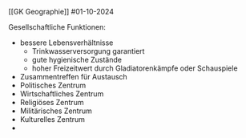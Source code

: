 [[GK Geographie]]
#01-10-2024


Gesellschaftliche Funktionen:
- bessere Lebensverhältnisse
	- Trinkwasserversorgung garantiert
	- gute hygienische Zustände
	- hoher Freizeitwert durch Gladiatorenkämpfe oder Schauspiele
- Zusammentreffen für Austausch
- Politisches Zentrum
- Wirtschaftliches Zentrum
- Religiöses Zentrum
- Militärisches Zentrum
- Kulturelles Zentrum
- 

